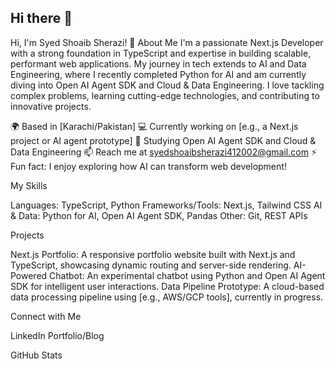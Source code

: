## Hi there 👋
Hi, I'm Syed Shoaib Sherazi! 👋
About Me
I'm a passionate Next.js Developer with a strong foundation in TypeScript and expertise in building scalable, performant web applications. My journey in tech extends to AI and Data Engineering, where I recently completed Python for AI and am currently diving into Open AI Agent SDK and Cloud & Data Engineering. I love tackling complex problems, learning cutting-edge technologies, and contributing to innovative projects.

🌍 Based in [Karachi/Pakistan]
💻 Currently working on [e.g., a Next.js project or AI agent prototype]
🌱 Studying Open AI Agent SDK and Cloud & Data Engineering
📫 Reach me at syedshoaibsherazi412002@gmail.com
⚡ Fun fact: I enjoy exploring how AI can transform web development!

My Skills

Languages: TypeScript, Python
Frameworks/Tools: Next.js, Tailwind CSS
AI & Data: Python for AI, Open AI Agent SDK, Pandas
Other: Git, REST APIs

Projects

Next.js Portfolio: A responsive portfolio website built with Next.js and TypeScript, showcasing dynamic routing and server-side rendering.
AI-Powered Chatbot: An experimental chatbot using Python and Open AI Agent SDK for intelligent user interactions.
Data Pipeline Prototype: A cloud-based data processing pipeline using [e.g., AWS/GCP tools], currently in progress.

Connect with Me

LinkedIn
Portfolio/Blog

GitHub Stats

